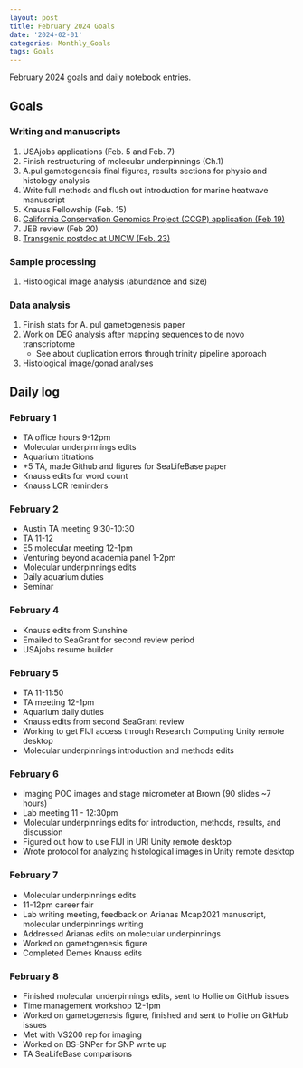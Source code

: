 ```yaml
---
layout: post
title: February 2024 Goals
date: '2024-02-01'
categories: Monthly_Goals
tags: Goals
---
```


February 2024 goals and daily notebook entries. 

## Goals  

### Writing and manuscripts 
              
1. USAjobs applications (Feb. 5 and Feb. 7)
2. Finish restructuring of molecular underpinnings (Ch.1)
2. A.pul gametogenesis final figures, results sections for physio and histology analysis
3. Write full methods and flush out introduction for marine heatwave manuscript
4. Knauss Fellowship (Feb. 15)
5. [California Conservation Genomics Project (CCGP) application (Feb 19)](https://aprecruit.ucmerced.edu/JPF01682)
6. JEB review (Feb 20)
7. [Transgenic postdoc at UNCW (Feb. 23)](https://jobs.uncw.edu/postings/30797)

### Sample processing

1. Histological image analysis (abundance and size)

### Data analysis

1. Finish stats for A. pul gametogenesis paper
2. Work on DEG analysis after mapping sequences to de novo transcriptome
	- See about duplication errors through trinity pipeline approach
3. Histological image/gonad analyses 

## Daily log 

### February 1
- TA office hours 9-12pm
- Molecular underpinnings edits
- Aquarium titrations
- +5 TA, made Github and figures for SeaLifeBase paper
- Knauss edits for word count
- Knauss LOR reminders

### February 2
- Austin TA meeting 9:30-10:30
- TA 11-12
- E5 molecular meeting 12-1pm
- Venturing beyond academia panel 1-2pm
- Molecular underpinnings edits
- Daily aquarium duties
- Seminar

### February 4
- Knauss edits from Sunshine
- Emailed to SeaGrant for second review period
- USAjobs resume builder

### February 5
- TA 11-11:50
- TA meeting 12-1pm
- Aquarium daily duties
- Knauss edits from second SeaGrant review
- Working to get FIJI access through Research Computing Unity remote desktop
- Molecular underpinnings introduction and methods edits

### February 6
- Imaging POC images and stage micrometer at Brown (90 slides ~7 hours)
- Lab meeting 11 - 12:30pm
- Molecular underpinnings edits for introduction, methods, results, and discussion
- Figured out how to use FIJI in URI Unity remote desktop
- Wrote protocol for analyzing histological images in Unity remote desktop

### February 7
- Molecular underpinnings edits
- 11-12pm career fair
- Lab writing meeting, feedback on Arianas Mcap2021 manuscript, molecular underpinnings writing
- Addressed Arianas edits on molecular underpinnings
- Worked on gametogenesis figure 
- Completed Demes Knauss edits

### February 8
- Finished molecular underpinnings edits, sent to Hollie on GitHub issues
- Time management workshop 12-1pm
- Worked on gametogenesis figure, finished and sent to Hollie on GitHub issues
- Met with VS200 rep for imaging
- Worked on BS-SNPer for SNP write up 
- TA SeaLifeBase comparisons



